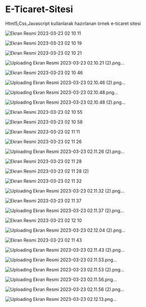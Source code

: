 # E-Ticaret-Sitesi
Html5,Css,Javascript kullanlarak hazırlanan örnek e-ticaret sitesi<br>

![Ekran Resmi 2023-03-23 02 10 11](https://user-images.githubusercontent.com/80462839/227059096-48f94c65-1604-49a6-89cf-3587a85cf356.png)


![Ekran Resmi 2023-03-23 02 10 19](https://user-images.githubusercontent.com/80462839/227059205-e16a5dd9-ff0f-4248-8cc7-5d34c3e50b2e.png)


![Ekran Resmi 2023-03-23 02 10 21](https://user-images.githubusercontent.com/80462839/227059223-2f77029b-5b9b-4987-8be9-447ebb1e60e7.png)

![Uploading Ekran Resmi 2023-03-23 02.10.21 (2).png…]()

![Ekran Resmi 2023-03-23 02 10 46](https://user-images.githubusercontent.com/80462839/227059259-44f58457-3cac-4cc2-8535-67a75b8e2e7b.png)

![Uploading Ekran Resmi 2023-03-23 02.10.46 (2).png…]()

![Uploading Ekran Resmi 2023-03-23 02.10.48.png…]()

![Uploading Ekran Resmi 2023-03-23 02.10.48 (2).png…]()

![Ekran Resmi 2023-03-23 02 10 55](https://user-images.githubusercontent.com/80462839/227059331-a3676fe8-8316-4c05-a9af-9779f46b9d93.png)


![Ekran Resmi 2023-03-23 02 10 58](https://user-images.githubusercontent.com/80462839/227059357-154ea33f-8d4c-49c8-a61c-bd06fe66ad8e.png)


![Ekran Resmi 2023-03-23 02 11 11](https://user-images.githubusercontent.com/80462839/227059365-791ae7bc-d8e1-41e1-98fc-81085826cc93.png)


![Ekran Resmi 2023-03-23 02 11 26](https://user-images.githubusercontent.com/80462839/227059384-6f70e205-c5eb-45d9-907e-77ba4d0589b7.png)


![Uploading Ekran Resmi 2023-03-23 02.11.26 (2).png…]()

![Ekran Resmi 2023-03-23 02 11 28](https://user-images.githubusercontent.com/80462839/227059407-e8d88b00-140d-490d-af33-9dc774e312af.png)

![Ekran Resmi 2023-03-23 02 11 28 (2)](https://user-images.githubusercontent.com/80462839/227059413-9d63498e-1685-467d-8d16-ec3637b3b145.png)

![Ekran Resmi 2023-03-23 02 11 32](https://user-images.githubusercontent.com/80462839/227059418-d9c1fd06-59ee-4e0b-b148-9675ceee2fd3.png)


![Uploading Ekran Resmi 2023-03-23 02.11.32 (2).png…]()

![Ekran Resmi 2023-03-23 02 11 37](https://user-images.githubusercontent.com/80462839/227059435-d9f77b04-41b1-4830-8480-891ff3bb3653.png)


![Uploading Ekran Resmi 2023-03-23 02.11.37 (2).png…]()


![Ekran Resmi 2023-03-23 02 12 10](https://user-images.githubusercontent.com/80462839/227059446-1ef39062-3b45-4269-9e73-2097a12817bf.png)

![Uploading Ekran Resmi 2023-03-23 02.12.04 (2).png…]()

![Ekran Resmi 2023-03-23 02 11 43](https://user-images.githubusercontent.com/80462839/227059456-a2676261-08d1-4acc-b2b8-c44d5a6dcfb9.png)

![Uploading Ekran Resmi 2023-03-23 02.11.43 (2).png…]()

![Uploading Ekran Resmi 2023-03-23 02.11.53.png…]()

![Uploading Ekran Resmi 2023-03-23 02.11.53 (2).png…]()

![Uploading Ekran Resmi 2023-03-23 02.11.56.png…]()

![Uploading Ekran Resmi 2023-03-23 02.11.56 (2).png…]()

![Uploading Ekran Resmi 2023-03-23 02.12.13.png…]()






